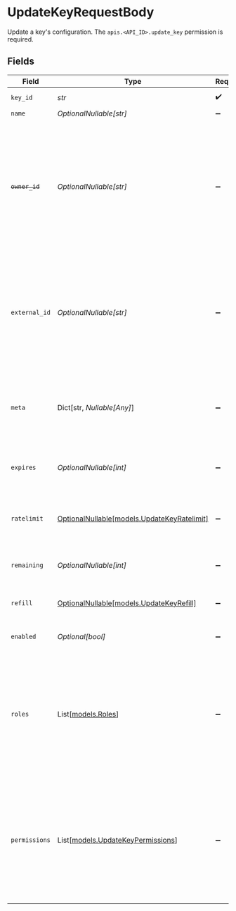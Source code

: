 # UpdateKeyRequestBody

Update a key's configuration.
            The `apis.<API_ID>.update_key` permission is required.


## Fields

| Field                                                                                                                                                                                                                                                                                                                                                                                               | Type                                                                                                                                                                                                                                                                                                                                                                                                | Required                                                                                                                                                                                                                                                                                                                                                                                            | Description                                                                                                                                                                                                                                                                                                                                                                                         | Example                                                                                                                                                                                                                                                                                                                                                                                             |
| --------------------------------------------------------------------------------------------------------------------------------------------------------------------------------------------------------------------------------------------------------------------------------------------------------------------------------------------------------------------------------------------------- | --------------------------------------------------------------------------------------------------------------------------------------------------------------------------------------------------------------------------------------------------------------------------------------------------------------------------------------------------------------------------------------------------- | --------------------------------------------------------------------------------------------------------------------------------------------------------------------------------------------------------------------------------------------------------------------------------------------------------------------------------------------------------------------------------------------------- | --------------------------------------------------------------------------------------------------------------------------------------------------------------------------------------------------------------------------------------------------------------------------------------------------------------------------------------------------------------------------------------------------- | --------------------------------------------------------------------------------------------------------------------------------------------------------------------------------------------------------------------------------------------------------------------------------------------------------------------------------------------------------------------------------------------------- |
| `key_id`                                                                                                                                                                                                                                                                                                                                                                                            | *str*                                                                                                                                                                                                                                                                                                                                                                                               | :heavy_check_mark:                                                                                                                                                                                                                                                                                                                                                                                  | The id of the key you want to modify                                                                                                                                                                                                                                                                                                                                                                | key_123                                                                                                                                                                                                                                                                                                                                                                                             |
| `name`                                                                                                                                                                                                                                                                                                                                                                                              | *OptionalNullable[str]*                                                                                                                                                                                                                                                                                                                                                                             | :heavy_minus_sign:                                                                                                                                                                                                                                                                                                                                                                                  | The name of the key                                                                                                                                                                                                                                                                                                                                                                                 | Customer X                                                                                                                                                                                                                                                                                                                                                                                          |
| ~~`owner_id`~~                                                                                                                                                                                                                                                                                                                                                                                      | *OptionalNullable[str]*                                                                                                                                                                                                                                                                                                                                                                             | :heavy_minus_sign:                                                                                                                                                                                                                                                                                                                                                                                  | : warning: ** DEPRECATED **: This will be removed in a future release, please migrate away from it as soon as possible.<br/><br/>Deprecated, use `externalId`<br/>                    The id of the tenant associated with this key. Use whatever reference you have in your system to identify the tenant. When verifying the key, we will send this field back to you, so you know who is accessing your API. | user_123                                                                                                                                                                                                                                                                                                                                                                                            |
| `external_id`                                                                                                                                                                                                                                                                                                                                                                                       | *OptionalNullable[str]*                                                                                                                                                                                                                                                                                                                                                                             | :heavy_minus_sign:                                                                                                                                                                                                                                                                                                                                                                                  | The id of the tenant associated with this key. Use whatever reference you have in your system to identify the tenant. When verifying the key, we will send this back to you, so you know who is accessing your API.<br/>                  Under the hood this upserts and connects an `ìdentity` for you.<br/>                  To disconnect the key from an identity, set `externalId: null`.     | user_123                                                                                                                                                                                                                                                                                                                                                                                            |
| `meta`                                                                                                                                                                                                                                                                                                                                                                                              | Dict[str, *Nullable[Any]*]                                                                                                                                                                                                                                                                                                                                                                          | :heavy_minus_sign:                                                                                                                                                                                                                                                                                                                                                                                  | Any additional metadata you want to store with the key                                                                                                                                                                                                                                                                                                                                              | {<br/>"roles": [<br/>"admin",<br/>"user"<br/>],<br/>"stripeCustomerId": "cus_1234"<br/>}                                                                                                                                                                                                                                                                                                            |
| `expires`                                                                                                                                                                                                                                                                                                                                                                                           | *OptionalNullable[int]*                                                                                                                                                                                                                                                                                                                                                                             | :heavy_minus_sign:                                                                                                                                                                                                                                                                                                                                                                                  | The unix timestamp in milliseconds when the key will expire. If this field is null or undefined, the key is not expiring.                                                                                                                                                                                                                                                                           | 0                                                                                                                                                                                                                                                                                                                                                                                                   |
| `ratelimit`                                                                                                                                                                                                                                                                                                                                                                                         | [OptionalNullable[models.UpdateKeyRatelimit]](../models/updatekeyratelimit.md)                                                                                                                                                                                                                                                                                                                      | :heavy_minus_sign:                                                                                                                                                                                                                                                                                                                                                                                  | Unkey comes with per-key ratelimiting out of the box. Set `null` to disable.                                                                                                                                                                                                                                                                                                                        | {<br/>"type": "fast",<br/>"limit": 10,<br/>"refillRate": 1,<br/>"refillInterval": 60<br/>}                                                                                                                                                                                                                                                                                                          |
| `remaining`                                                                                                                                                                                                                                                                                                                                                                                         | *OptionalNullable[int]*                                                                                                                                                                                                                                                                                                                                                                             | :heavy_minus_sign:                                                                                                                                                                                                                                                                                                                                                                                  | The number of requests that can be made with this key before it becomes invalid. Set `null` to disable.                                                                                                                                                                                                                                                                                             | 1000                                                                                                                                                                                                                                                                                                                                                                                                |
| `refill`                                                                                                                                                                                                                                                                                                                                                                                            | [OptionalNullable[models.UpdateKeyRefill]](../models/updatekeyrefill.md)                                                                                                                                                                                                                                                                                                                            | :heavy_minus_sign:                                                                                                                                                                                                                                                                                                                                                                                  | Unkey enables you to refill verifications for each key at regular intervals.                                                                                                                                                                                                                                                                                                                        | {<br/>"interval": "daily",<br/>"amount": 100<br/>}                                                                                                                                                                                                                                                                                                                                                  |
| `enabled`                                                                                                                                                                                                                                                                                                                                                                                           | *Optional[bool]*                                                                                                                                                                                                                                                                                                                                                                                    | :heavy_minus_sign:                                                                                                                                                                                                                                                                                                                                                                                  | Set if key is enabled or disabled. If disabled, the key cannot be used to verify.                                                                                                                                                                                                                                                                                                                   | true                                                                                                                                                                                                                                                                                                                                                                                                |
| `roles`                                                                                                                                                                                                                                                                                                                                                                                             | List[[models.Roles](../models/roles.md)]                                                                                                                                                                                                                                                                                                                                                            | :heavy_minus_sign:                                                                                                                                                                                                                                                                                                                                                                                  | The roles you want to set for this key. This overwrites all existing roles.<br/>                Setting roles requires the `rbac.*.add_role_to_key` permission.                                                                                                                                                                                                                                     | [<br/>{<br/>"id": "perm_123"<br/>},<br/>{<br/>"name": "dns.record.create"<br/>},<br/>{<br/>"name": "dns.record.delete",<br/>"create": true<br/>}<br/>]                                                                                                                                                                                                                                              |
| `permissions`                                                                                                                                                                                                                                                                                                                                                                                       | List[[models.UpdateKeyPermissions](../models/updatekeypermissions.md)]                                                                                                                                                                                                                                                                                                                              | :heavy_minus_sign:                                                                                                                                                                                                                                                                                                                                                                                  | The permissions you want to set for this key. This overwrites all existing permissions.<br/>                Setting permissions requires the `rbac.*.add_permission_to_key` permission.                                                                                                                                                                                                             | [<br/>{<br/>"id": "perm_123"<br/>},<br/>{<br/>"name": "dns.record.create"<br/>},<br/>{<br/>"name": "dns.record.delete",<br/>"create": true<br/>}<br/>]                                                                                                                                                                                                                                              |